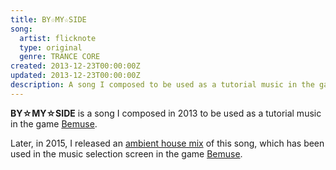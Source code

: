 ```yaml
---
title: BY☆MY☆SIDE
song:
  artist: flicknote
  type: original
  genre: TRANCE CORE
created: 2013-12-23T00:00:00Z
updated: 2013-12-23T00:00:00Z
description: A song I composed to be used as a tutorial music in the game Bemuse.
---
```


**BY☆MY☆SIDE** is a song I composed in 2013 to be used as a tutorial music in the game [Bemuse](./bemuse.md).

<template>
  <SoundCloud id="126044912" />
</template>

Later, in 2015, I released an [ambient house mix](./by-my-side-ambient-house-mix.md) of this song,
which has been used in the music selection screen in the game [Bemuse](./bemuse.md).
